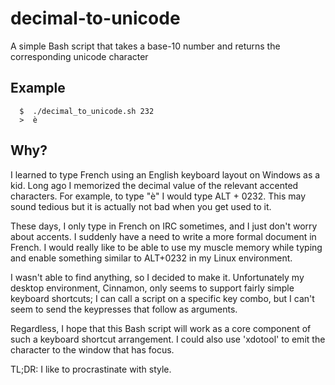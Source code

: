 # decimal-to-unicode

A simple Bash script that takes a base-10 number and returns the corresponding unicode character

## Example

```
  $  ./decimal_to_unicode.sh 232
  >  è
```


## Why?

I learned to type French using an English keyboard layout on Windows as a kid. Long ago I memorized the decimal value of the relevant accented characters. For example, to type "è" I would type ALT + 0232. This may sound tedious but it is actually not bad when you get used to it.

These days, I only type in French on IRC sometimes, and I just don't worry about accents. I suddenly have a need to write a more formal document in French. I would really like to be able to use my muscle memory while typing and enable something similar to ALT+0232 in my Linux environment.

I wasn't able to find anything, so I decided to make it. Unfortunately my desktop environment, Cinnamon, only seems to support fairly simple keyboard shortcuts; I can call a script on a specific key combo, but I can't seem to send the keypresses that follow as arguments.

Regardless, I hope that this Bash script will work as a core component of such a keyboard shortcut arrangement. I could also use 'xdotool' to emit the character to the window that has focus.

TL;DR: I like to procrastinate with style.
